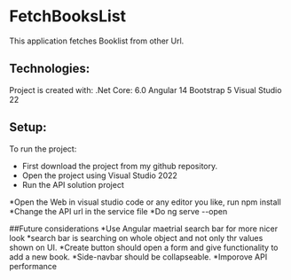 # FetchBooksList
This application fetches Booklist from other Url.
## Technologies:
Project is created with:
.Net Core: 6.0
Angular 14
Bootstrap 5
Visual Studio 22
## Setup:
To run the project:
* First download the project from my github repository.
* Open the project using Visual Studio 2022
* Run the API solution project

*Open the Web in visual studio code or any editor you like, run npm install
*Change the API url in the service file
*Do ng serve --open 

##Future considerations
*Use Angular maetrial search bar for more nicer look
*search bar is searching on whole object and not only thr values shown on UI.
*Create button should open a form and give functionality to add a new book.
*Side-navbar should be collapseable.
*Imporove API performance


